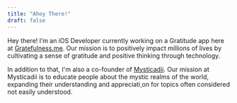 ```yaml
---
title: "Ahoy There!"
draft: false
---
```


Hey there! I’m an iOS Developer currently working on a Gratitude app here at [Gratefulness.me](https://gratefulness.me). Our mission is to positively impact millions of lives by cultivating a sense of gratitude and positive thinking through technology.

In addition to that, I'm also a co-founder of [Mysticadii](https://mysticadii.com). Our mission at Mysticadii is to educate people about the mystic realms of the world, expanding their understanding and appreciati¸on for topics often considered not easily understood.